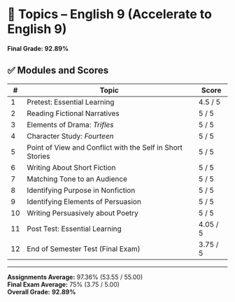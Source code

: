 # 📘 Topics – English 9 (Accelerate to English 9)

**Final Grade: 92.89%**

## ✅ Modules and Scores

| #  | Topic                                                           | Score  |
|----|-----------------------------------------------------------------|--------|
| 1  | Pretest: Essential Learning                                     | 4.5 / 5 |
| 2  | Reading Fictional Narratives                                    | 5 / 5  |
| 3  | Elements of Drama: *Trifles*                                    | 5 / 5  |
| 4  | Character Study: *Fourteen*                                     | 5 / 5  |
| 5  | Point of View and Conflict with the Self in Short Stories       | 5 / 5  |
| 6  | Writing About Short Fiction                                     | 5 / 5  |
| 7  | Matching Tone to an Audience                                    | 5 / 5  |
| 8  | Identifying Purpose in Nonfiction                               | 5 / 5  |
| 9  | Identifying Elements of Persuasion                              | 5 / 5  |
| 10 | Writing Persuasively about Poetry                               | 5 / 5  |
| 11 | Post Test: Essential Learning                                   | 4.05 / 5 |
| 12 | End of Semester Test (Final Exam)                               | 3.75 / 5 |

---

**Assignments Average:** 97.36% (53.55 / 55.00)  
**Final Exam Average:** 75% (3.75 / 5.00)  
**Overall Grade:** **92.89%**
